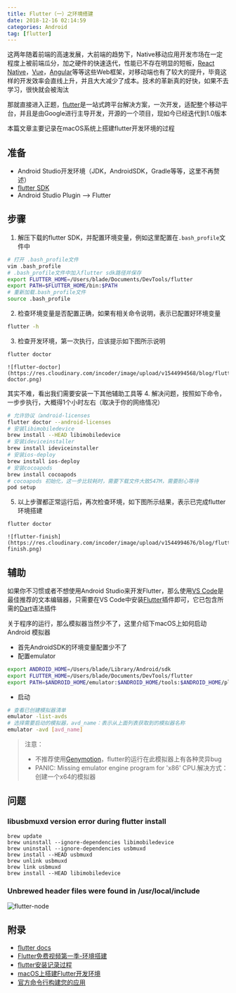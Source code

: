 ```yaml
---
title: Flutter（一）之环境搭建
date: 2018-12-16 02:14:59
categories: Android
tag: [flutter]
---
```


这两年随着前端的高速发展，大前端的趋势下，Native移动应用开发市场在一定程度上被前端瓜分，加之硬件的快速迭代，性能已不存在明显的短板，[React Native](https://facebook.github.io/react-native)，[Vue](https://cn.vuejs.org/index.html)，[Angular](https://angular.io/)等等这些Web框架，对移动端也有了较大的提升，毕竟这样的开发效率会直线上升，并且大大减少了成本。技术的革新真的好快，如果不去学习，很快就会被淘汰

那就直接进入正题，[flutter](https://flutter.io/)是一站式跨平台解决方案，一次开发，适配整个移动平台，并且是由Google进行主导开发，开源的一个项目，现如今已经迭代到1.0版本

本篇文章主要记录在macOS系统上搭建flutter开发环境的过程

## 准备
* Android Studio开发环境（JDK，AndroidSDK，Gradle等等，这里不再赘述）
* [flutter SDK](https://flutter.io/docs/get-started/install)
* Android Studio Plugin --> Flutter

## 步骤
1. 解压下载的flutter SDK，并配置环境变量，例如这里配置在`.bash_profile`文件中
```bash
# 打开 .bash_profile文件
vim .bash_profile
# .bash_profile文件中加入flutter sdk路径并保存
export FLUTTER_HOME=/Users/blade/Documents/DevTools/flutter
export PATH=$FLUTTER_HOME/bin:$PATH
# 重新加载.bash_profile文件
source .bash_profile
```
2. 检查环境变量是否配置正确，如果有相关命令说明，表示已配置好环境变量
```bash
flutter -h
```
3. 检查开发环境，第一次执行，应该提示如下图所示说明
```bash
flutter doctor
```
    ![flutter-doctor](https://res.cloudinary.com/incoder/image/upload/v1544994568/blog/flutter-doctor.png)
其实不难，看出我们需要安装一下其他辅助工具等
4. 解决问题，按照如下命令，一步步执行，大概得1个小时左右（取决于你的网络情况）
```bash
# 允许协议（android-licenses
flutter doctor --android-licenses
# 安装libimobiledevice
brew install --HEAD libimobiledevice
# 安装ideviceinstaller
brew install ideviceinstaller
# 安装ios-deploy
brew install ios-deploy
# 安装cocoapods
brew install cocoapods
# cocoapods 初始化，这一步比较耗时，需要下载文件大致547M，需要耐心等待
pod setup
```
5. 以上步骤都正常运行后，再次检查环境，如下图所示结果，表示已完成flutter环境搭建
```bash
flutter doctor
```
    ![flutter-finish](https://res.cloudinary.com/incoder/image/upload/v1544994676/blog/flutter-finish.png)

## 辅助
如果你不习惯或者不想使用Android Studio来开发Flutter，那么使用[VS Code](https://code.visualstudio.com)是最佳推荐的文本编辑器，只需要在VS Code中安装[Flutter](https://marketplace.visualstudio.com/items?itemName=dart-code.flutter)插件即可，它已包含所需的[Dart](https://marketplace.visualstudio.com/items?itemName=dart-code.dart-code)语法插件

关于程序的运行，那么模拟器当然少不了，这里介绍下macOS上如何启动Android 模拟器
* 首先AndroidSDK的环境变量配置少不了
* 配置emulator
```bash
export ANDROID_HOME=/Users/blade/Library/Android/sdk
export FLUTTER_HOME=/Users/blade/Documents/DevTools/flutter
export PATH=$ANDROID_HOME/emulator:$ANDROID_HOME/tools:$ANDROID_HOME/platform-tools:$FLUTTER_HOME/bin:$PATH
```
* 启动
```bash
# 查看已创建模拟器清单
emulator -list-avds
# 选择需要启动的模拟器，avd_name：表示从上面列表获取到的模拟器名称
emulator -avd [avd_name]
```
>注意：
>* 不推荐使用[Genymotion](https://www.genymotion.com/)，flutter的运行在此模拟器上有各种灵异bug
>* PANIC: Missing emulator engine program for 'x86' CPU.解决方式：创建一个x64的模拟器

## 问题

### libusbmuxd version error during flutter install
```bahs
brew update
brew uninstall --ignore-dependencies libimobiledevice
brew uninstall --ignore-dependencies usbmuxd
brew install --HEAD usbmuxd
brew unlink usbmuxd
brew link usbmuxd
brew install --HEAD libimobiledevice
```

### Unbrewed header files were found in /usr/local/include

![flutter-node](https://res.cloudinary.com/incoder/image/upload/v1544994898/blog/flutter-node.png)

## 附录
* [flutter docs](https://flutter.io/docs)
* [Flutter免费视频第一季-环境搭建](http://jspang.com/post/flutter1.html#toc-586)
* [flutter安装记录过程](https://www.jianshu.com/p/637796e9c0ea)
* [macOS上搭建Flutter开发环境](https://flutterchina.club/setup-macos/#%E8%AE%BE%E7%BD%AE%E6%82%A8%E7%9A%84android%E8%AE%BE%E5%A4%87)
* [官方命令行构建您的应用](https://developer.android.google.cn/studio/build/building-cmdline?hl=zh-cn)